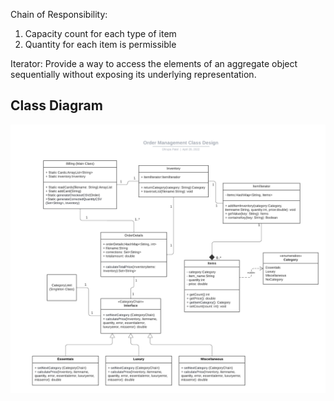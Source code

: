 Chain of Responsibility:
1. Capacity count for each type of item
2. Quantity for each item is permissible


Iterator:
Provide a way to access the elements of an aggregate object sequentially without exposing its underlying representation.

<h2> Class Diagram </h2>

![Class Diagram](https://github.com/gopinathsjsu/individual-project-Dhrupa-patel/blob/2c7414e0fa08f4b036b88c5b44f8071d96d1087e/Order%20Management%20UML%20class.png?raw=true)
